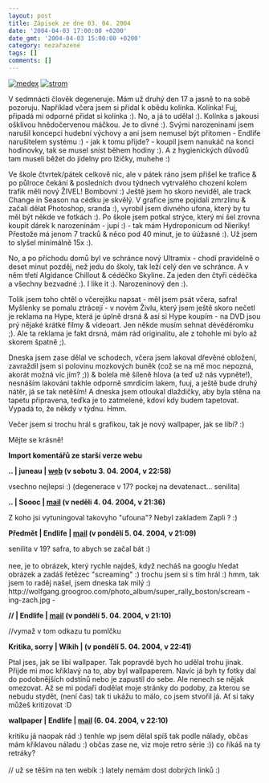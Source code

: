 ```yaml
---
layout: post
title: Zápisek ze dne 03. 04. 2004
date: '2004-04-03 17:00:00 +0200'
date_gmt: '2004-04-03 15:00:00 +0200'
category: nezařazené
tags: []
comments: []
---
```

<p>
<div >  <a href="%base_url%/assets/old-images/ufon.jpg"><img alt="medex" src="%base_url%/assets/old-images/ufon.jpg"></a>  <a href="wallpaper.php"><img alt="strom" src="%base_url%/assets/old-images/nontoxic.jpg"></a>  </div>
<p>V sedmnácti člověk degeneruje. Mám už druhý den 17 a jasně to na sobě pozoruju. Například včera jsem si  přidal k obědu kolínka. Kolínka! Fuj, připadá mi odporné přidat si kolínka :). No, a já to udělal :).  Kolínka s jakousi ošklivou hnědočervenou máčkou. Je to divné :). Svými narozeninami jsem narušil koncepci  hudební výchovy a ani jsem nemusel být přítomen - Endlife narušitelem systému :) - jak k tomu přijde? - koupil  jsem nanukáč na konci hodinovky, tak se musel sníst během hodiny :). A z hygienických důvodů tam museli  běžet do jídelny pro lžičky, muhehe :)</p>
<p>Ve škole čtvrtek/pátek celkově nic, ale v pátek ráno jsem přišel ke trafice &amp; po půlroce čekání  &amp; posledních dvou týdnech vytrvalého chození kolem trafik měli nový ŽIVEL! Bombovní :) Ještě jsem ho skoro  neviděl, ale track Change in Season na cédku je skvělý. V grafice jsme pojídali zmrzlinu &amp; začali dělat  Photoshop, sranda :), vyrobil jsem divného ufona, který by tu měl být někde ve fotkách :). Po škole jsem  potkal strýce, který mi šel zrovna koupit dárek k narozeninám - jupí :) - tak mám Hydroponicum od Nieriky! Přestože  má jenom 7 tracků &amp; něco pod 40 minut, je to úúžasné :). Už jsem to slyšel minimálně 15x :).</p>
<p>No, a po příchodu domů byl ve schránce nový Ultramix - chodí pravidelně o deset minut pozděj, než jedu do  školy, tak leží celý den ve schránce. A v něm třetí Algidance Chillout &amp; cédéčko Skyline. Za jeden den čtyři  cédéčka a všechny bezvadné :). I like it :). Narozeninový den :).</p>
<p>Tolik jsem toho chtěl o včerejšku napsat - měl jsem psát včera, safra! Myšlenky se pomalu ztrácejí - v novém  Živlu, který jsem ještě skoro nečetl je reklama na Hype, která je úplně drsná &amp; asi si Hype koupím - na DVD  jsou prý nějaké krátké filmy &amp; videoart. Jen někde musím sehnat dévédéromku ;). Ale ta reklama je fakt drsná,  mám rád originalitu, ale z tohohle mi bylo až skorem špatně ;).</p>
<p>Dneska jsem zase dělal ve schodech, včera jsem lakoval dřevěné obložení, zavraždil jsem si polovinu mozkových  buněk (což se na mě moc nepozná, akorát možná víc jím? ;)) &amp; bolela mě šíleně hlova (a teď už nás vypněte!),  nesnáším lakování takhle odporně smrdícím lakem, fuuj, a ještě bude druhý nátěr, já se tak netěším! A dneska jsem  otloukal dlaždičky, aby byla stěna na tapetu připravena, teďka je to zatmelené, kdoví kdy budem tapetovat. Vypadá  to, že někdy v týdnu. Hmm.</p>
<p>Večer jsem si trochu hrál s grafikou, tak je nový wallpaper, jak se líbí? :)</p>
<p>Mějte se krásně!</p>
<div class="import-komentaru">
<p><strong>Import komentářů ze starší verze webu</strong></p>
<div class="comment">
<p style="font-weight:bold"><span class="compredmet">..</span> | <span class="comname">juneau</span> |  <a href="http://juneau.wz.cz">web</a> (v&nbsp;sobotu&nbsp;3.&nbsp;04.&nbsp;2004,&nbsp;v&nbsp;22:58)</p>
<p>vsechno nejlepsi :) (degenerace v 17? pockej na devatenact... senilita) </p>
</div>
<div class="comment">
<p style="font-weight:bold"><span class="compredmet">..</span> | <span class="comname">Soooc</span> |  <a href="mailto:xsoc@post.cz">mail</a> (v&nbsp;neděli&nbsp;4.&nbsp;04.&nbsp;2004,&nbsp;v&nbsp;21:36)</p>
<p>Z koho jsi vytuningoval takovyho &quot;ufouna&quot;? Nebyl zakladem Zapli ? :) </p>
</div>
<div class="comment">
<p style="font-weight:bold"><span class="compredmet">Předmět</span> | <span class="comname">Endlife</span> |  <a href="mailto:jan.martinek@post.cz">mail</a> (v&nbsp;pondělí&nbsp;5.&nbsp;04.&nbsp;2004,&nbsp;v&nbsp;21:09)</p>
<p>senilita v 19? safra, to abych se začal bát :) <br>  <br> nee, je to obrázek, který rychle najdeš, když necháš na googlu hledat obrázek a zadáš řetězec &quot;screaming&quot; :) trochu jsem si s tím hrál :) hmm, tak jsem to raděj našel, jsem dneska tak milý :) http://wolfgang.groogroo.com/photo_album/super_rally_boston/scream - ing-zach.jpg - </p>
</div>
<div class="comment">
<p style="font-weight:bold"><span class="compredmet">//</span> | <span class="comname">Endlife</span> |  <a href="mailto:jan.martinek@post.cz">mail</a> (v&nbsp;pondělí&nbsp;5.&nbsp;04.&nbsp;2004,&nbsp;v&nbsp;21:10)</p>
<p>//vymaž v tom odkazu tu pomlčku </p>
</div>
<div class="comment">
<p style="font-weight:bold"><span class="compredmet">Kritika, sorry</span> | <span class="comname">Wikih</span> | (v&nbsp;pondělí&nbsp;5.&nbsp;04.&nbsp;2004,&nbsp;v&nbsp;22:41)</p>
<p>Ptal jses, jak se libí wallpaper. Tak popravdě bych ho udělal trohu jinak. Přijde mi moc křiklavý na to, aby byl wallpaperem. Navíc já byh ty fotky dal do podobnějších odstínů nebo je zapustil do sebe. Ale nenech se nějak omezovat. Až se mi podaří dodělat moje stránky do podoby, za kterou se nebudu stydět, (není čas) tak ti ukážu to málo, co jsem stvořil já. Ať si taky můžeš kritizovat :D </p>
</div>
<div class="comment">
<p style="font-weight:bold"><span class="compredmet">wallpaper</span> | <span class="comname">Endlife</span> |  <a href="mailto:jan.martinek@post.cz">mail</a> (6.&nbsp;04.&nbsp;2004,&nbsp;v&nbsp;22:10)</p>
<p>kritiku já naopak rád :) tenhle wp jsem dělal spíš tak podle nálady, občas mám křiklavou náladu :) občas zase ne, viz moje retro série :)) co říkáš na ty retráky? <br>  <br> // už se těším na ten webík :) lately nemám dost dobrých linků :) </p>
</div>
</div>
